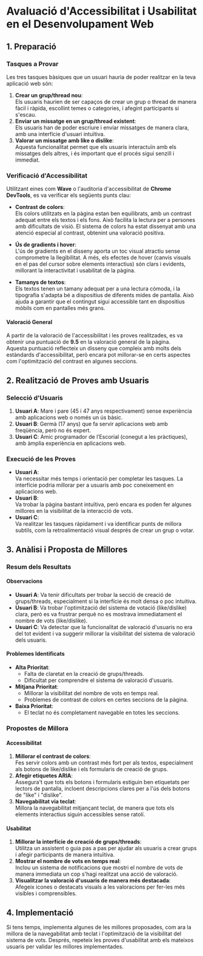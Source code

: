 # Avaluació d'Accessibilitat i Usabilitat en el Desenvolupament Web

## 1. Preparació

### Tasques a Provar
Les tres tasques bàsiques que un usuari hauria de poder realitzar en la teva aplicació web són:
1. **Crear un grup/thread nou**:  
   Els usuaris haurien de ser capaços de crear un grup o thread de manera fàcil i ràpida, escollint temes o categories, i afegint participants si s'escau.
2. **Enviar un missatge en un grup/thread existent**:  
   Els usuaris han de poder escriure i enviar missatges de manera clara, amb una interfície d'usuari intuïtiva.
3. **Valorar un missatge amb like o dislike**:  
   Aquesta funcionalitat permet que els usuaris interactuïn amb els missatges dels altres, i és important que el procés sigui senzill i immediat.

### Verificació d'Accessibilitat
Utilitzant eines com **Wave** o l'auditoria d'accessibilitat de **Chrome DevTools**, es va verificar els següents punts clau:

- **Contrast de colors**:  
  Els colors utilitzats en la pàgina estan ben equilibrats, amb un contrast adequat entre els textos i els fons. Això facilita la lectura per a persones amb dificultats de visió. El sistema de colors ha estat dissenyat amb una atenció especial al contrast, obtenint una valoració positiva.

- **Ús de gradients i hover**:  
  L'ús de gradients en el disseny aporta un toc visual atractiu sense comprometre la llegibilitat. A més, els efectes de hover (canvis visuals en el pas del cursor sobre elements interactius) són clars i evidents, millorant la interactivitat i usabilitat de la pàgina.

- **Tamanys de textos**:  
  Els textos tenen un tamany adequat per a una lectura còmoda, i la tipografia s'adapta bé a dispositius de diferents mides de pantalla. Això ajuda a garantir que el contingut sigui accessible tant en dispositius mòbils com en pantalles més grans.

#### Valoració General
A partir de la valoració de l'accessibilitat i les proves realitzades, es va obtenir una puntuació de **9.5** en la valoració general de la pàgina.  
Aquesta puntuació reflecteix un disseny que compleix amb molts dels estàndards d'accessibilitat, però encara pot millorar-se en certs aspectes com l'optimització del contrast en algunes seccions.

## 2. Realització de Proves amb Usuaris

### Selecció d'Usuaris
1. **Usuari A**: Mare i pare (45 i 47 anys respectivament) sense experiència amb aplicacions web o només un ús bàsic.
2. **Usuari B**: Germà (17 anys) que fa servir aplicacions web amb freqüència, però no és expert.
3. **Usuari C**: Amic programador de l’Escorial (conegut a les pràctiques), amb àmplia experiència en aplicacions web.

### Execució de les Proves
- **Usuari A**:  
  Va necessitar més temps i orientació per completar les tasques. La interfície podria millorar per a usuaris amb poc coneixement en aplicacions web.
- **Usuari B**:  
  Va trobar la pàgina bastant intuïtiva, però encara es poden fer algunes millores en la visibilitat de la interacció de vots.
- **Usuari C**:  
  Va realitzar les tasques ràpidament i va identificar punts de millora subtils, com la retroalimentació visual després de crear un grup o votar.

## 3. Anàlisi i Proposta de Millores

### Resum dels Resultats
#### Observacions
- **Usuari A**: Va tenir dificultats per trobar la secció de creació de grups/threads, especialment si la interfície és molt densa o poc intuitiva.
- **Usuari B**: Va trobar l'optimització del sistema de votació (like/dislike) clara, però es va frustrar perquè no es mostrava immediatament el nombre de vots (like/dislike).
- **Usuari C**: Va detectar que la funcionalitat de valoració d'usuaris no era del tot evident i va suggerir millorar la visibilitat del sistema de valoració dels usuaris.

#### Problemes Identificats
- **Alta Prioritat**:
  - Falta de claretat en la creació de grups/threads.
  - Dificultat per comprendre el sistema de valoració d'usuaris.
- **Mitjana Prioritat**:
  - Millorar la visibilitat del nombre de vots en temps real.
  - Problemes de contrast de colors en certes seccions de la pàgina.
- **Baixa Prioritat**:
  - El teclat no és completament navegable en totes les seccions.

### Propostes de Millora
#### Accessibilitat
1. **Millorar el contrast de colors**:  
   Fes servir colors amb un contrast més fort per als textos, especialment als botons de like/dislike i els formularis de creació de grups.
2. **Afegir etiquetes ARIA**:  
   Assegura't que tots els botons i formularis estiguin ben etiquetats per lectors de pantalla, incloent descripcions clares per a l'ús dels botons de "like" i "dislike".
3. **Navegabilitat via teclat**:  
   Millora la navegabilitat mitjançant teclat, de manera que tots els elements interactius siguin accessibles sense ratolí.

#### Usabilitat
1. **Millorar la interfície de creació de grups/threads**:  
   Utilitza un assistent o guia pas a pas per ajudar als usuaris a crear grups i afegir participants de manera intuïtiva.
2. **Mostrar el nombre de vots en temps real**:  
   Inclou un sistema de notificacions que mostri el nombre de vots de manera immediata un cop s'hagi realitzat una acció de valoració.
3. **Visualitzar la valoració d'usuaris de manera més destacada**:  
   Afegeix icones o destacats visuals a les valoracions per fer-les més visibles i comprensibles.

## 4. Implementació
Si tens temps, implementa algunes de les millores proposades, com ara la millora de la navegabilitat amb teclat i l'optimització de la visibilitat del sistema de vots. Després, repeteix les proves d'usabilitat amb els mateixos usuaris per validar les millores implementades.
